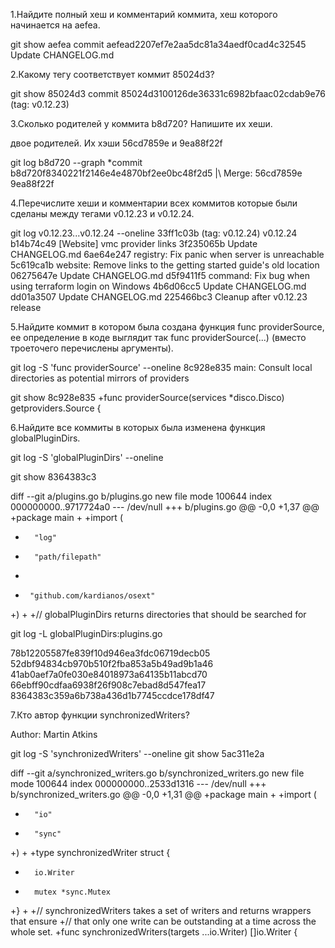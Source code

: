 1.Найдите полный хеш и комментарий коммита, хеш которого начинается на aefea.

git show aefea
commit aefead2207ef7e2aa5dc81a34aedf0cad4c32545
    Update CHANGELOG.md

2.Какому тегу соответствует коммит 85024d3?

git show 85024d3
commit 85024d3100126de36331c6982bfaac02cdab9e76 (tag: v0.12.23)

3.Сколько родителей у коммита b8d720? Напишите их хеши.

двое родителей. Их хэши 56cd7859e и 9ea88f22f

git log b8d720 --graph
*commit b8d720f8340221f2146e4e4870bf2ee0bc48f2d5
|\  Merge: 56cd7859e 9ea88f22f

4.Перечислите хеши и комментарии всех коммитов которые были сделаны между тегами v0.12.23 и v0.12.24.

git log v0.12.23...v0.12.24 --oneline
33ff1c03b (tag: v0.12.24) v0.12.24
b14b74c49 [Website] vmc provider links
3f235065b Update CHANGELOG.md
6ae64e247 registry: Fix panic when server is unreachable
5c619ca1b website: Remove links to the getting started guide's old location
06275647e Update CHANGELOG.md
d5f9411f5 command: Fix bug when using terraform login on Windows
4b6d06cc5 Update CHANGELOG.md
dd01a3507 Update CHANGELOG.md
225466bc3 Cleanup after v0.12.23 release

5.Найдите коммит в котором была создана функция func providerSource, ее определение в коде выглядит так func providerSource(...) (вместо троеточего перечислены аргументы).

git log -S 'func providerSource' --oneline
8c928e835 main: Consult local directories as potential mirrors of providers

git show 8c928e835
+func providerSource(services *disco.Disco) getproviders.Source {

6.Найдите все коммиты в которых была изменена функция globalPluginDirs.

git log -S 'globalPluginDirs' --oneline

git show 8364383c3

diff --git a/plugins.go b/plugins.go
new file mode 100644
index 000000000..9717724a0
--- /dev/null
+++ b/plugins.go
@@ -0,0 +1,37 @@
+package main
+
+import (
+       "log"
+       "path/filepath"
+
+      "github.com/kardianos/osext"
+)
+
+// globalPluginDirs returns directories that should be searched for

git log -L globalPluginDirs:plugins.go

78b12205587fe839f10d946ea3fdc06719decb05
52dbf94834cb970b510f2fba853a5b49ad9b1a46
41ab0aef7a0fe030e84018973a64135b11abcd70
66ebff90cdfaa6938f26f908c7ebad8d547fea17
8364383c359a6b738a436d1b7745ccdce178df47

7.Кто автор функции synchronizedWriters?

Author: Martin Atkins

git log -S 'synchronizedWriters' --oneline
git show 5ac311e2a


diff --git a/synchronized_writers.go b/synchronized_writers.go
new file mode 100644
index 000000000..2533d1316
--- /dev/null
+++ b/synchronized_writers.go
@@ -0,0 +1,31 @@
+package main
+
+import (
+       "io"
+       "sync"
+)
+
+type synchronizedWriter struct {
+       io.Writer
+       mutex *sync.Mutex
+}
+
+// synchronizedWriters takes a set of writers and returns wrappers that ensure
+// that only one write can be outstanding at a time across the whole set.
+func synchronizedWriters(targets ...io.Writer) []io.Writer {



